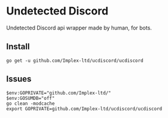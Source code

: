 # Undetected Discord

Undetected Discord api wrapper made by human, for bots.

## Install
```
go get -u github.com/Implex-ltd/ucdiscord/ucdiscord
```

## Issues
```
$env:GOPRIVATE="github.com/Implex-ltd/"
$env:GOSUMDB="off"
go clean -modcache
export GOPRIVATE=github.com/Implex-ltd/ucdiscord/ucdiscord
```